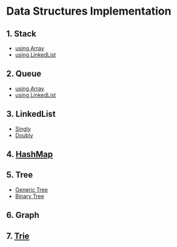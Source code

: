 # Data Structures Implementation

## 1. Stack
- [using Array](https://github.com/grv0908/InterviewPreparation/blob/master/DataStructuresImplementation/01.java)
- [using LinkedList](https://github.com/grv0908/InterviewPreparation/blob/master/DataStructuresImplementation/02.java)

## 2. Queue
- [using Array](https://github.com/grv0908/InterviewPreparation/blob/master/DataStructuresImplementation/03.java)
- [using LinkedList](https://github.com/grv0908/InterviewPreparation/blob/master/DataStructuresImplementation/04.java)

## 3. LinkedList
- [Singly]()
- [Doubly]()

## 4. [HashMap](https://github.com/grv0908/InterviewPreparation/blob/master/DataStructuresImplementation/10.java)

## 5. Tree
- [Generic Tree]()
- [Binary Tree]()

## 6. Graph

## 7. [Trie](https://github.com/grv0908/InterviewPreparation/blob/master/DataStructuresImplementation/11.java)
